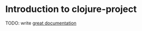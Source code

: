 # Introduction to clojure-project

TODO: write [great documentation](http://jacobian.org/writing/what-to-write/)
